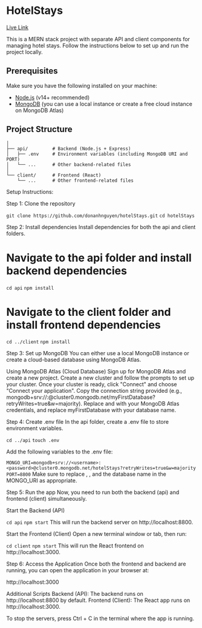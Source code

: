 # HotelStays

[Live Link](https://hotelstays.onrender.com/)

This is a MERN stack project with separate API and client components for managing hotel stays. Follow the instructions below to set up and run the project locally.

## Prerequisites

Make sure you have the following installed on your machine:
- [Node.js](https://nodejs.org/) (v14+ recommended)
- [MongoDB](https://www.mongodb.com/) (you can use a local instance or create a free cloud instance on MongoDB Atlas)

## Project Structure

```hotelStays/
│
├── api/         # Backend (Node.js + Express)
│   ├── .env     # Environment variables (including MongoDB URI and PORT)
│   └── ...      # Other backend-related files
│
└── client/      # Frontend (React)
    └── ...      # Other frontend-related files
 ```
Setup Instructions:

Step 1: Clone the repository

```git clone https://github.com/donanhnguyen/hotelStays.git```
```cd hotelStays```

Step 2: Install dependencies
Install dependencies for both the api and client folders.

# Navigate to the api folder and install backend dependencies
```cd api```
```npm install```

# Navigate to the client folder and install frontend dependencies
```cd ../client```
```npm install```

Step 3: Set up MongoDB
You can either use a local MongoDB instance or create a cloud-based database using MongoDB Atlas.

Using MongoDB Atlas (Cloud Database)
Sign up for MongoDB Atlas and create a new project.
Create a new cluster and follow the prompts to set up your cluster.
Once your cluster is ready, click "Connect" and choose "Connect your application".
Copy the connection string provided (e.g., mongodb+srv://<username>:<password>@cluster0.mongodb.net/myFirstDatabase?retryWrites=true&w=majority).
Replace <username> and <password> with your MongoDB Atlas credentials, and replace myFirstDatabase with your database name.

Step 4: Create .env file
In the api folder, create a .env file to store environment variables.

```cd ../api```
```touch .env```

Add the following variables to the .env file:

```MONGO_URI=mongodb+srv://<username>:<password>@cluster0.mongodb.net/hotelStays?retryWrites=true&w=majority```
```PORT=8800```
Make sure to replace <username>, <password>, and the database name in the MONGO_URI as appropriate.

Step 5: Run the app
Now, you need to run both the backend (api) and frontend (client) simultaneously.

Start the Backend (API)

```cd api```
```npm start```
This will run the backend server on http://localhost:8800.

Start the Frontend (Client)
Open a new terminal window or tab, then run:

```cd client```
```npm start```
This will run the React frontend on http://localhost:3000.

Step 6: Access the Application
Once both the frontend and backend are running, you can open the application in your browser at:

http://localhost:3000

Additional Scripts
Backend (API): The backend runs on http://localhost:8800 by default.
Frontend (Client): The React app runs on http://localhost:3000.

To stop the servers, press Ctrl + C in the terminal where the app is running.
